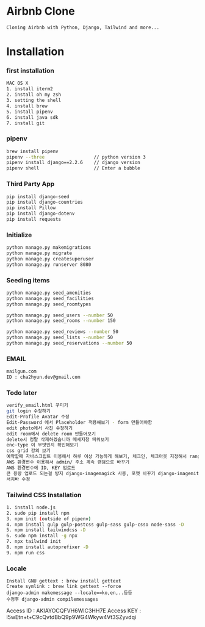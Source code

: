 # Airbnb Clone

```
Cloning Airbnb with Python, Django, Tailwind and more...
```

# Installation

### first installation

```bash
MAC OS X
1. install iterm2
2. install oh my zsh
3. setting the shell
4. install brew
5. install pipenv
6. install java sdk
7. install git

```

### pipenv

```bash
brew install pipenv
pipenv --three                  // python version 3
pipenv install django==2.2.6    // django version
pipenv shell                    // Enter a bubble
```

### Third Party App

```bash
pip install django-seed
pip install django-countries
pip install Pillow
pip install django-dotenv
pip install requests
```

### Initialize

```bash
python manage.py makemigrations
python manage.py migrate
python manage.py createsuperuser
python manage.py runserver 8080
```

### Seeding items

```bash
python manage.py seed_amenities
python manage.py seed_facilities
python manage.py seed_roomtypes
```

```bash
python manage.py seed_users --number 50
python manage.py seed_rooms --number 150
```

```bash
python manage.py seed_reviews --number 50
python manage.py seed_lists --number 50
python manage.py seed_reservations --number 50
```

### EMAIL

```bash
mailgun.com
ID : cha2hyun.dev@gmail.com
```

### Todo later

```bash
verify_email.html 꾸미기
git login 수정하기
Edit-Profile Avatar 수정
Edit-Password 에서 Placeholder 적용해보기 - form 만들어야함
edit photo에서 사진 수정하기
edit room에서 delete room 만들어보기
delete시 정말 삭제하겠습니까 메세지창 띄워보기
enc-type 이 무엇인지 확인해보기
css grid 강의 보기
예약할때 자바스크립트 이용해서 하루 이상 가능하게 해보기, 체크인, 체크아웃 지정해서 range 설정
AWS 환경변수 이용해서 admin/ 주소 계속 랜덤으로 바꾸기
AWS 환경변수에 ID, KEY 업로드
큰 용량 업로드 되는걸 방지 django-imagemagick 사용, 포맷 바꾸기 django-imagemit
서치바 수정
```

### Tailwind CSS Installation

```bash
1. install node.js
2. sudo pip install npm
3. npm init (outside of pipenv)
4. npm install gulp gulp-postcss gulp-sass gulp-csso node-sass -D
5. npm install tailwindcss -D
6. sudo npm install -g npx
7. npx tailwind init
8. npm install autoprefixer -D
9. npm run css
```

### Locale

```
Install GNU gettext : brew install gettext
Create symlink : brew link gettext --force
django-admin makemessage --locale==ko,en,..등등
수정후 django-admin compilemessages
```

Access ID : AKIAYOCQFVH6WIC3HH7E
Access KEY : l5wEtn+t+C9cQvtdBbQ9p9WG4Wkyw4Vt3SZyvdqi
